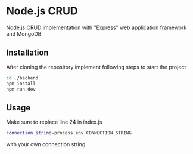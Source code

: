 # Node.js CRUD

Node.js CRUD implementation with "Express" web application framework and MongoDB

## Installation

After cloning the repository implement following steps to start the project

```bash
cd ./backend
npm install
npm run dev
```

## Usage

Make sure to replace line 24 in index.js
```bash
connection_string=process.env.CONNECTION_STRING
```
with your own connection string